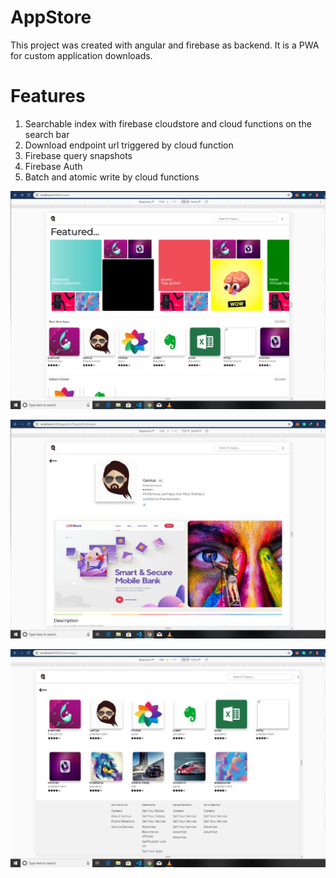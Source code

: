 # AppStore

This project was created with angular and firebase as backend. It is a PWA for custom application downloads.


# Features
1. Searchable index with firebase cloudstore and cloud functions on the search bar
2. Download endpoint url triggered by cloud function
3.  Firebase query snapshots
4. Firebase Auth
5. Batch and atomic write by cloud functions

![alt text](https://github.com/Davies-K/PWA-application-store/blob/master/homepage.JPG)

![alt text](https://github.com/Davies-K/PWA-application-store/blob/master/App%20page.JPG)

![alt text](https://github.com/Davies-K/PWA-application-store/blob/master/All%20apps.JPG)
